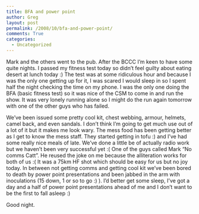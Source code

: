 ```yaml
---
title: BFA and power point
author: Greg
layout: post
permalink: /2008/10/bfa-and-power-point/
comments: True
categories:
  - Uncategorized
---
```

Mark and the others went to the pub. After the BCCC I&#8217;m keen to have some quite nights. I passed my fitness test today so didn&#8217;t feel guilty about eating desert at lunch today :) The test was at some ridiculous hour and because I was the only one getting up for it, I was scared I would sleep in so I spent half the night checking the time on my phone. I was the only one doing the BFA (basic fitness test) so it was nice of the CSM to come in and run the show. It was very lonely running alone so I might do the run again tomorrow with one of the other guys who has failed.

We&#8217;ve been issued some pretty cool kit, chest webbing, armour, helmets, camel back, and even sandals. I don&#8217;t think I&#8217;m going to get much use out of a lot of it but it makes me look wary. The mess food has been getting better as I get to know the mess staff. They started getting in tofu :) and I&#8217;ve had some really nice meals of late. We&#8217;ve done a little be of actually radio work but we haven&#8217;t been very successful yet :( One of the guys called Mark “No comms Catt”. He reused the joke on me because the alliteration works for both of us :( It was a 75km HF shot which should be easy for us but no joy today. In between not getting comms and getting cool kit we&#8217;ve been bored to death by power point presentations and been jabbed in the arm with inoculations (15 down, 1 or so to go :) ). I&#8217;d better get some sleep, I&#8217;ve got a day and a half of power point presentations ahead of me and I don&#8217;t want to be the first to fall asleep :)

Good night.